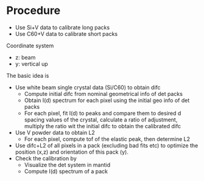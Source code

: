 # Procedure

* Use Si+V data to calibrate long packs
* Use C60+V data to calibrate short packs

Coordinate system
* z: beam
* y: vertical up

The basic idea is
* Use white beam single crystal data (Si/C60) to obtain difc
  - Compute initial difc from nominal geometrical info of det packs
  - Obtain I(d) spectrum for each pixel using the initial geo info of det packs
  - For each pixel, fit I(d) to peaks and compare them to desired d spacing values of the crystal,
    calculate a ratio of adjustment, multiply the ratio wit the initial difc to obtain
    the calibrated difc
* Use V powder data to obtain L2
  - For each pixel, compute tof of the elastic peak, then determine L2
* Use difc+L2 of all pixels in a pack (excluding bad fits etc) to optimize the
  position (x,z) and orientation of this pack (y).
* Check the calibration by
  - Visualize the det system in mantid
  - Compute I(d) spectrum of a pack


